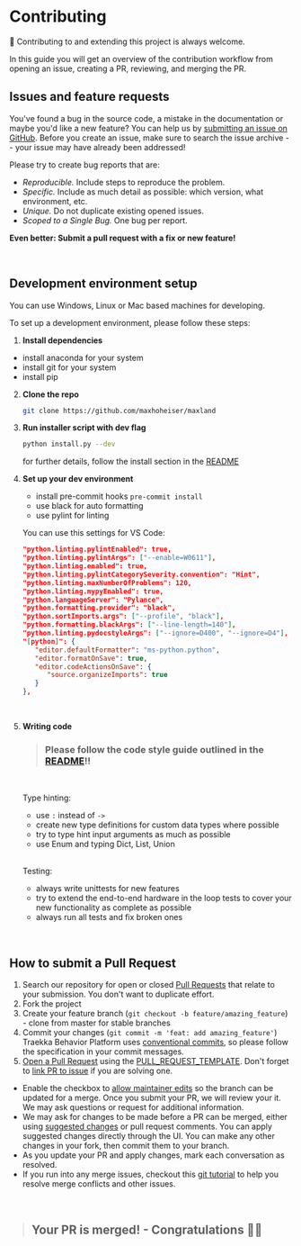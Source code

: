 # Contributing

🚀 Contributing to and extending this project is always welcome.

In this guide you will get an overview of the contribution workflow from opening an issue, creating a PR, reviewing, and merging the PR.

## Issues and feature requests

You've found a bug in the source code, a mistake in the documentation or maybe you'd like a new feature? You can help us by [submitting an issue on GitHub](https://github.com/maxhoheiser/maxland/issues). Before you create an issue, make sure to search the issue archive -- your issue may have already been addressed!

Please try to create bug reports that are:

- _Reproducible._ Include steps to reproduce the problem.
- _Specific._ Include as much detail as possible: which version, what environment, etc.
- _Unique._ Do not duplicate existing opened issues.
- _Scoped to a Single Bug._ One bug per report.

**Even better: Submit a pull request with a fix or new feature!**

<br>

## Development environment setup

You can use Windows, Linux or Mac based machines for developing.

To set up a development environment, please follow these steps:

1.  **Install dependencies**

- install anaconda for your system
- install git for your system
- install pip

2. **Clone the repo**

   ```sh
   git clone https://github.com/maxhoheiser/maxland
   ```

3. **Run installer script with dev flag**

   ```bash
   python install.py --dev
   ```

   for further details, follow the install section in the [README](https://github.com/maxhoheiser/maxland/blob/master/README.md#installation)

4. **Set up your dev environment**

   - install pre-commit hooks `pre-commit install`
   - use black for auto formatting
   - use pylint for linting

   You can use this settings for VS Code:

   ```json
   "python.linting.pylintEnabled": true,
   "python.linting.pylintArgs": ["--enable=W0611"],
   "python.linting.enabled": true,
   "python.linting.pylintCategorySeverity.convention": "Hint",
   "python.linting.maxNumberOfProblems": 120,
   "python.linting.mypyEnabled": true,
   "python.languageServer": "Pylance",
   "python.formatting.provider": "black",
   "python.sortImports.args": ["--profile", "black"],
   "python.formatting.blackArgs": ["--line-length=140"],
   "python.linting.pydocstyleArgs": ["--ignore=D400", "--ignore=D4"],
   "[python]": {
      "editor.defaultFormatter": "ms-python.python",
      "editor.formatOnSave": true,
      "editor.codeActionsOnSave": {
         "source.organizeImports": true
      }
   },
   ```

<br>

5. **Writing code**

   > ### **Please follow the code style guide outlined in the [README](https://github.com/maxhoheiser/maxland/blob/master/README)!!**

   <br>

   Type hinting:

   - use `:` instead of `->`
   - create new type definitions for custom data types where possible
   - try to type hint input arguments as much as possible
   - use Enum and typing Dict, List, Union

   <br>

   Testing:

   - always write unittests for new features
   - try to extend the end-to-end hardware in the loop tests to cover your new functionality as complete as possible
   - always run all tests and fix broken ones

<br>

## How to submit a Pull Request

1. Search our repository for open or closed
   [Pull Requests](https://github.com/maxhoheiser/maxland/pulls)
   that relate to your submission. You don't want to duplicate effort.
2. Fork the project
3. Create your feature branch (`git checkout -b feature/amazing_feature`) - clone from master for stable branches
4. Commit your changes (`git commit -m 'feat: add amazing_feature'`) Traekka Behavior Platform uses [conventional commits](https://www.conventionalcommits.org), so please follow the specification in your commit messages.
5. [Open a Pull Request](https://github.com/maxhoheiser/maxland/compare?expand=1) using the [PULL_REQUEST_TEMPLATE](https://github.com/maxhoheiser/maxland/blob/master/PULL_REQUEST_TEMPLATE.md). Don't forget to [link PR to issue](https://docs.github.com/en/issues/tracking-your-work-with-issues/linking-a-pull-request-to-an-issue) if you are solving one.

- Enable the checkbox to [allow maintainer edits](https://docs.github.com/en/github/collaborating-with-issues-and-pull-requests/allowing-changes-to-a-pull-request-branch-created-from-a-fork) so the branch can be updated for a merge. Once you submit your PR, we will review your it. We may ask questions or request for additional information.
- We may ask for changes to be made before a PR can be merged, either using [suggested changes](https://docs.github.com/en/github/collaborating-with-issues-and-pull-requests/incorporating-feedback-in-your-pull-request) or pull request comments. You can apply suggested changes directly through the UI. You can make any other changes in your fork, then commit them to your branch.
- As you update your PR and apply changes, mark each conversation as resolved.
- If you run into any merge issues, checkout this [git tutorial](https://lab.github.com/githubtraining/managing-merge-conflicts) to help you resolve merge conflicts and other issues.

<br>

> ## Your PR is merged! - Congratulations 🎉🎉
